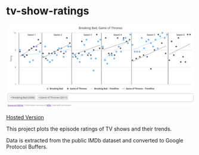 # tv-show-ratings

![screenshot](screenshot.png)

[Hosted Version](https://phiresky.github.io/tv-show-ratings/)

This project plots the episode ratings of TV shows and their trends.

Data is extracted from the public IMDb dataset and converted to Google Protocol Buffers.
